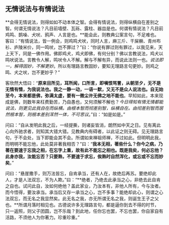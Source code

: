 ##  无情说法与有情说法

**会得无情说法，则得如如不动本体之智。会得有情说法，则得纵横自在差别之智。何谓无情说法？凡目前墙壁、瓦砾、露柱、器皿是也。何谓有情说法？凡目前鸡鸣、鹊噪、犬吠、鸦声、人言是也。**能会此，则教典公案言句，不足难也。客曰：“有情说法，皆一例会，则鸡鸣犬吠，同时人言，麻三斤、干屎橛、青州布衫、庐陵米价，同一鸣吠，岂不罪过？”曰：“你说有罪过则有罪过，以我见来，天上天下，同是一佛作用。佛即鸡犬，鸡犬即佛，有何分别？佛以言教说法，鸡犬以鸣吠说法。言教令人解，鸣吠令人不解。解与不解有异，而说此法则一也。*说法即一，解得固妙，不解更妙*。所以有理路言教固妙，要知无理路言句更妙。则鸡之鸣、犬之吠，岂不更妙乎？”

客欣然大悟曰：“**原来目所见，耳所闻，口所言，即嗔恨骂詈，从朝至夕，无不是无情有情，为我说法也。我之一静一动，一语一默，又无不是众人说法也。自无始至今，本来都是佛，弥满太虚，要有一微尘许无佛之地不能也**。早知如此，本来现成是佛，则数年来枉费勤苦，乃自愚也，又何须解不解也？*今日得知有情无情都能说法，则更见此我自在而纵横。由根本智而彻差别智，纵横自在。由彻差别智而居然根本智，则根本差别浑然一体，不可思议*。”曰：“如是如是。”

问曰：“自从发明此我之后，一经提撕，则诸妄皆消，朗然如中天之日。见有离此心向外驰求者，则知其大错大错。见教典内有碍者，以此证之则无碍。见无理路言句，于不会处，当下即能会其不会。所谓如来禅祖师禅，不过如此。但明明此我，而明明不能忘他，此处莫非著我相否？”曰：“**我本无相，著些什么？你今之病，乃著在要速于忘我之相，在忘字上重，故有此不能忘之相也。既是我矣，何必忘他？此身亦我，汝能忘否？只要熟，不要速于求忘，俟熟时自然浑化，或忘或不忘而妙矣**。”

问曰：“悬崖撒手，则万法皆忘，自肯承当，还有人在，故绝后再苏。要绝却此人，才是人法双忘，不为人欺。”曰：“**绝者，乃绝去此承当之心，非绝去此自肯之自也。试问此自，汝如何绝他？盖此家业，乃汝本有，非他人所有，今与汝者。而今悟得，要汝承当。承当后又存一承当之心，岂不多事？能绝却此心，则谓之心法双忘，而无名之我显然矣。此无名之我，亦无所谓无名之我，则诞生王子之父也。**所谓月落时相见也。古德说许多无理路言句，都是逼你到去不得的时节，只一返照，则父子团圆，岂不乐哉？到此地，任你忘也罢，不忘也罢，你自家自有活路，不须他人为你著力。珍重珍重。”




